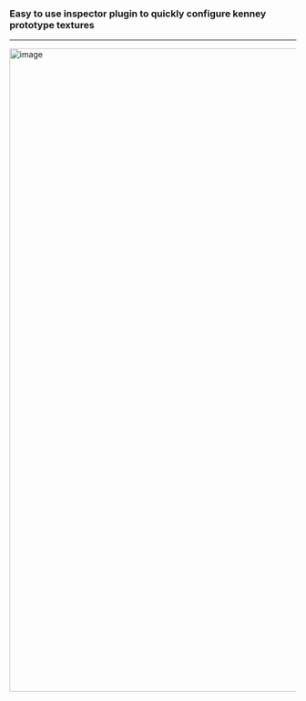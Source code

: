 ### Easy to use inspector plugin to quickly configure kenney prototype textures

--- 

<img width="1129" alt="image" src="https://github.com/user-attachments/assets/65dd2f15-9cc8-4b55-9b7c-7d1c3235de62">
